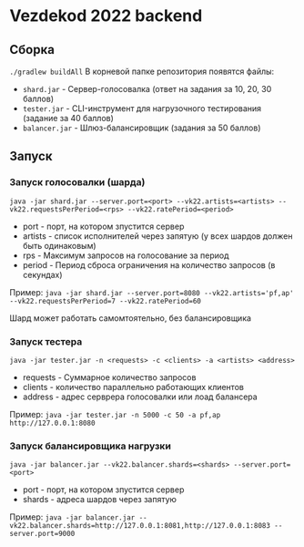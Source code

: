 # Vezdekod 2022 backend
## Сборка
``./gradlew buildAll``
В корневой папке репозитория появятся файлы:
- `shard.jar` - Сервер-голосовалка (ответ на задания за 10, 20, 30 баллов)
- `tester.jar` - CLI-инструмент для нагрузочного тестирования (задание за 40 баллов)
- `balancer.jar` - Шлюз-балансировщик (задания за 50 баллов)
## Запуск
### Запуск голосовалки (шарда)

``java -jar shard.jar --server.port=<port> --vk22.artists=<artists> --vk22.requestsPerPeriod=<rps> --vk22.ratePeriod=<period>``
- port - порт, на котором зпустится сервер
- artists - список исполнителей через запятую (у всех шардов должен быть одинаковым)
- rps - Максимум запросов на голосование за период
- period - Период сброса ограничения на количество запросов (в секундах)

Пример: ``java -jar shard.jar --server.port=8080 --vk22.artists='pf,ap' --vk22.requestsPerPeriod=7 --vk22.ratePeriod=60``

Шард может работать самомтоятельно, без балансировщика

### Запуск тестера
`java -jar tester.jar -n <requests> -c <clients> -a <artists> <address>`
- requests - Суммарное количество запросов
- clients - количество параллельно работающих клиентов
- address - адрес серврера голосовалки или лоад балансера

Пример: `java -jar tester.jar -n 5000 -c 50 -a pf,ap http://127.0.0.1:8080`


### Запуск балансировщика нагрузки
``java -jar balancer.jar --vk22.balancer.shards=<shards> --server.port=<port>``
- port - порт, на котором зпустится сервер
- shards - адреса шардов через запятую


Пример: ``java -jar balancer.jar --vk22.balancer.shards=http://127.0.0.1:8081,http://127.0.0.1:8083 --server.port=9000``